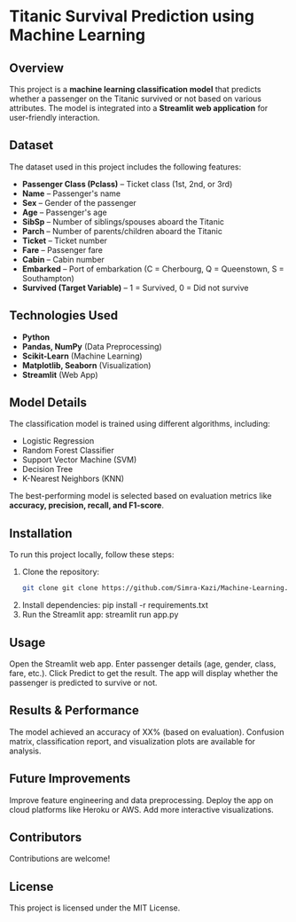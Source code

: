 # Titanic Survival Prediction using Machine Learning  

## Overview  
This project is a **machine learning classification model** that predicts whether a passenger on the Titanic survived or not based on various attributes. The model is integrated into a **Streamlit web application** for user-friendly interaction.  

## Dataset  
The dataset used in this project includes the following features:  
- **Passenger Class (Pclass)** – Ticket class (1st, 2nd, or 3rd)  
- **Name** – Passenger's name  
- **Sex** – Gender of the passenger  
- **Age** – Passenger's age  
- **SibSp** – Number of siblings/spouses aboard the Titanic  
- **Parch** – Number of parents/children aboard the Titanic  
- **Ticket** – Ticket number  
- **Fare** – Passenger fare  
- **Cabin** – Cabin number  
- **Embarked** – Port of embarkation (C = Cherbourg, Q = Queenstown, S = Southampton)  
- **Survived (Target Variable)** – 1 = Survived, 0 = Did not survive  

## Technologies Used  
- **Python**  
- **Pandas, NumPy** (Data Preprocessing)  
- **Scikit-Learn** (Machine Learning)  
- **Matplotlib, Seaborn** (Visualization)  
- **Streamlit** (Web App)  

## Model Details  
The classification model is trained using different algorithms, including:  
- Logistic Regression  
- Random Forest Classifier  
- Support Vector Machine (SVM)  
- Decision Tree  
- K-Nearest Neighbors (KNN)  

The best-performing model is selected based on evaluation metrics like **accuracy, precision, recall, and F1-score**.  

## Installation  
To run this project locally, follow these steps:  

1. Clone the repository:  
   ```bash
   git clone git clone https://github.com/Simra-Kazi/Machine-Learning.git

2. Install dependencies:
  pip install -r requirements.txt
3. Run the Streamlit app:
   streamlit run app.py
## Usage
Open the Streamlit web app.
Enter passenger details (age, gender, class, fare, etc.).
Click Predict to get the result.
The app will display whether the passenger is predicted to survive or not.
## Results & Performance
The model achieved an accuracy of XX% (based on evaluation).
Confusion matrix, classification report, and visualization plots are available for analysis.
## Future Improvements
Improve feature engineering and data preprocessing.
Deploy the app on cloud platforms like Heroku or AWS.
Add more interactive visualizations.
## Contributors
Contributions are welcome! 
## License
This project is licensed under the MIT License.

